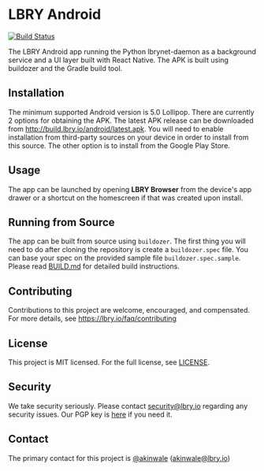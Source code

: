 # LBRY Android
[![Build Status](https://travis-ci.org/lbryio/lbry-android.svg?branch=master)](https://travis-ci.org/lbryio/lbry-android)

The LBRY Android app running the Python lbrynet-daemon as a background service and a UI layer built with React Native. The APK is built using buildozer and the Gradle build tool.

## Installation
The minimum supported Android version is 5.0 Lollipop. There are currently 2 options for obtaining the APK. The latest APK release can be downloaded from http://build.lbry.io/android/latest.apk. You will need to enable installation from third-party sources on your device in order to install from this source. The other option is to install from the Google Play Store.

## Usage
The app can be launched by opening **LBRY Browser** from the device's app drawer or a shortcut on the homescreen if that was created upon install.

## Running from Source
The app can be built from source using `buildozer`. The first thing you will need to do after cloning the repository is create a `buildozer.spec` file. You can base your spec on the provided sample file `buildozer.spec.sample`. Please read [BUILD.md](BUILD.md) for detailed build instructions.

## Contributing
Contributions to this project are welcome, encouraged, and compensated. For more details, see https://lbry.io/faq/contributing

## License
This project is MIT licensed. For the full license, see [LICENSE](LICENSE).

## Security
We take security seriously. Please contact security@lbry.io regarding any security issues. Our PGP key is [here](https://keybase.io/lbry/key.asc) if you need it.

## Contact
The primary contact for this project is [@akinwale](https://github.com/akinwale) (akinwale@lbry.io)
